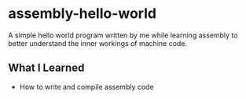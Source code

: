 # assembly-hello-world
A simple hello world program written by me while learning assembly to better understand the inner workings of machine code.

## What I Learned
- How to write and compile assembly code

